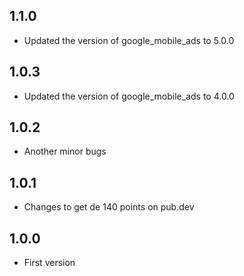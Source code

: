 ## 1.1.0
* Updated the version of google_mobile_ads to 5.0.0
## 1.0.3
* Updated the version of google_mobile_ads to 4.0.0
## 1.0.2
* Another minor bugs
## 1.0.1
* Changes to get de 140 points on pub.dev
## 1.0.0

* First version
